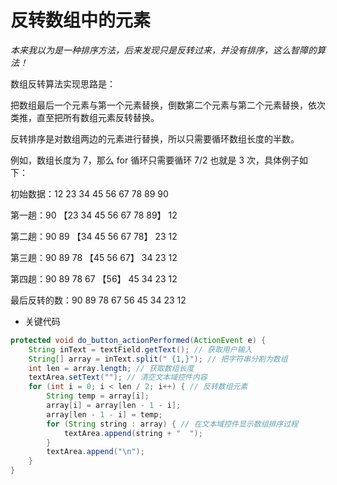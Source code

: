 # 反转数组中的元素

*本来我以为是一种排序方法，后来发现只是反转过来，并没有排序，这么智障的算法！*

数组反转算法实现思路是：

把数组最后一个元素与第一个元素替换，倒数第二个元素与第二个元素替换，依次类推，直至把所有数组元素反转替换。

反转排序是对数组两边的元素进行替换，所以只需要循环数组长度的半数。

例如，数组长度为 7，那么 for 循环只需要循环 7/2 也就是 3 次，具体例子如下：

初始数据：12 23 34 45 56 67 78 89 90

第一趟：90 【23 34 45 56 67 78 89】 12

第二趟：90 89 【34 45 56 67 78】 23 12

第三趟：90 89 78 【45 56 67】 34 23 12

第四趟：90 89 78 67 【56】 45 34 23 12

最后反转的数：90 89 78 67 56 45 34 23 12


- 关键代码

```java
protected void do_button_actionPerformed(ActionEvent e) {
    String inText = textField.getText(); // 获取用户输入
    String[] array = inText.split(" {1,}"); // 把字符串分割为数组
    int len = array.length; // 获取数组长度
    textArea.setText(""); // 清空文本域控件内容
    for (int i = 0; i < len / 2; i++) { // 反转数组元素
        String temp = array[i];
        array[i] = array[len - 1 - i];
        array[len - 1 - i] = temp;
        for (String string : array) { // 在文本域控件显示数组排序过程
            textArea.append(string + "  ");
        }
        textArea.append("\n");
    }
}
```
